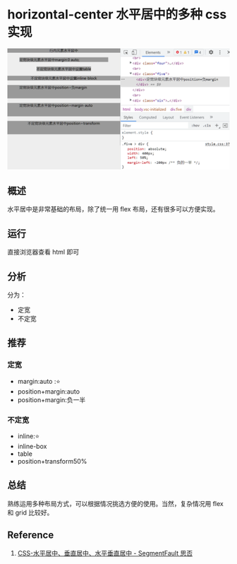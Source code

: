 # horizontal-center 水平居中的多种 css 实现

![](./example.png)

## 概述

水平居中是非常基础的布局，除了统一用 flex 布局，还有很多可以方便实现。

## 运行

直接浏览器查看 html 即可

## 分析

分为：

- 定宽
- 不定宽

## 推荐

### 定宽

- margin:auto ::star:
- position+margin:auto
- position+margin:负一半

### 不定宽

- inline::star:
- inline-box
- table
- position+transform50%

## 总结

熟练运用多种布局方式，可以根据情况挑选方便的使用。当然，复杂情况用 flex 和 grid 比较好。

## Reference

1. [CSS-水平居中、垂直居中、水平垂直居中 - SegmentFault 思否](https://segmentfault.com/a/1190000014116655)
